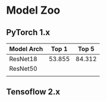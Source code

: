 # Model Zoo

## PyTorch 1.x

| Model Arch | Top 1  | Top 5  |
|------------|--------|--------|
| ResNet18   | 53.855 | 84.312 |
| ResNet50   |        |        |
|            |        |        |

## Tensoflow 2.x


